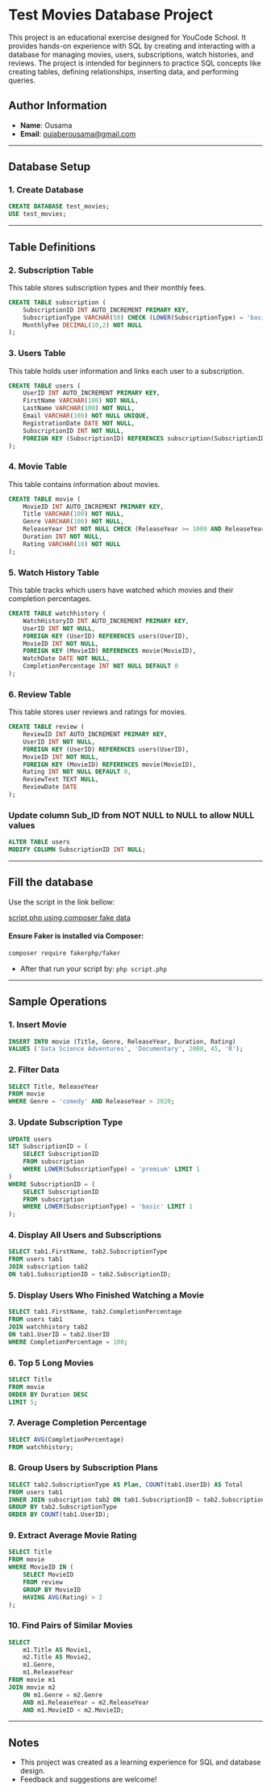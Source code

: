 # Test Movies Database Project

This project is an educational exercise designed for YouCode School. It provides hands-on experience with SQL by creating and interacting with a database for managing movies, users, subscriptions, watch histories, and reviews. The project is intended for beginners to practice SQL concepts like creating tables, defining relationships, inserting data, and performing queries.

## Author Information
- **Name**: Ousama
- **Email**: [oujaberousama@gmail.com](mailto:oujaberousama@gmail.com)

---

## Database Setup

### 1. Create Database
```sql
CREATE DATABASE test_movies;
USE test_movies;
```

---

## Table Definitions

### 2. Subscription Table
This table stores subscription types and their monthly fees.
```sql
CREATE TABLE subscription (
    SubscriptionID INT AUTO_INCREMENT PRIMARY KEY,
    SubscriptionType VARCHAR(50) CHECK (LOWER(SubscriptionType) = 'basic' OR LOWER(SubscriptionType) = 'premium'),
    MonthlyFee DECIMAL(10,2) NOT NULL
);
```

### 3. Users Table
This table holds user information and links each user to a subscription.
```sql
CREATE TABLE users (
    UserID INT AUTO_INCREMENT PRIMARY KEY,
    FirstName VARCHAR(100) NOT NULL,
    LastName VARCHAR(100) NOT NULL,
    Email VARCHAR(100) NOT NULL UNIQUE,
    RegistrationDate DATE NOT NULL,
    SubscriptionID INT NOT NULL,
    FOREIGN KEY (SubscriptionID) REFERENCES subscription(SubscriptionID)
);
```

### 4. Movie Table
This table contains information about movies.
```sql
CREATE TABLE movie (
    MovieID INT AUTO_INCREMENT PRIMARY KEY,
    Title VARCHAR(100) NOT NULL,
    Genre VARCHAR(100) NOT NULL,
    ReleaseYear INT NOT NULL CHECK (ReleaseYear >= 1000 AND ReleaseYear <= 3000),
    Duration INT NOT NULL,
    Rating VARCHAR(10) NOT NULL
);
```

### 5. Watch History Table
This table tracks which users have watched which movies and their completion percentages.
```sql
CREATE TABLE watchhistory (
    WatchHistoryID INT AUTO_INCREMENT PRIMARY KEY,
    UserID INT NOT NULL,
    FOREIGN KEY (UserID) REFERENCES users(UserID),
    MovieID INT NOT NULL,
    FOREIGN KEY (MovieID) REFERENCES movie(MovieID),
    WatchDate DATE NOT NULL,
    CompletionPercentage INT NOT NULL DEFAULT 0
);
```

### 6. Review Table
This table stores user reviews and ratings for movies.
```sql
CREATE TABLE review (
    ReviewID INT AUTO_INCREMENT PRIMARY KEY,
    UserID INT NOT NULL,
    FOREIGN KEY (UserID) REFERENCES users(UserID),
    MovieID INT NOT NULL,
    FOREIGN KEY (MovieID) REFERENCES movie(MovieID),
    Rating INT NOT NULL DEFAULT 0,
    ReviewText TEXT NULL,
    ReviewDate DATE
);
```

### Update column Sub_ID from NOT NULL to NULL to allow NULL values
```sql
ALTER TABLE users
MODIFY COLUMN SubscriptionID INT NULL;
```

---

## Fill the database

Use the script in the link bellow:

[script php using composer fake data](https://file.io/dP0CZFoNRxRi)

#### Ensure Faker is installed via Composer:
```bash
composer require fakerphp/faker
```

- After that run your script by: `php script.php`
---

## Sample Operations

### 1. Insert Movie
```sql
INSERT INTO movie (Title, Genre, ReleaseYear, Duration, Rating)
VALUES ('Data Science Adventures', 'Documentary', 2000, 45, 'R');
```

### 2. Filter Data
```sql
SELECT Title, ReleaseYear 
FROM movie 
WHERE Genre = 'comedy' AND ReleaseYear > 2020;
```

### 3. Update Subscription Type
```sql
UPDATE users
SET SubscriptionID = (
    SELECT SubscriptionID
    FROM subscription
    WHERE LOWER(SubscriptionType) = 'premium' LIMIT 1
)
WHERE SubscriptionID = (
    SELECT SubscriptionID
    FROM subscription
    WHERE LOWER(SubscriptionType) = 'basic' LIMIT 1
);
```

### 4. Display All Users and Subscriptions
```sql
SELECT tab1.FirstName, tab2.SubscriptionType
FROM users tab1
JOIN subscription tab2
ON tab1.SubscriptionID = tab2.SubscriptionID;
```

### 5. Display Users Who Finished Watching a Movie
```sql
SELECT tab1.FirstName, tab2.CompletionPercentage
FROM users tab1
JOIN watchhistory tab2
ON tab1.UserID = tab2.UserID
WHERE CompletionPercentage = 100;
```

### 6. Top 5 Long Movies
```sql
SELECT Title 
FROM movie
ORDER BY Duration DESC
LIMIT 5;
```

### 7. Average Completion Percentage
```sql
SELECT AVG(CompletionPercentage) 
FROM watchhistory;
```

### 8. Group Users by Subscription Plans
```sql
SELECT tab2.SubscriptionType AS Plan, COUNT(tab1.UserID) AS Total
FROM users tab1
INNER JOIN subscription tab2 ON tab1.SubscriptionID = tab2.SubscriptionID
GROUP BY tab2.SubscriptionType
ORDER BY COUNT(tab1.UserID);
```

### 9. Extract Average Movie Rating
```sql
SELECT Title
FROM movie
WHERE MovieID IN (
    SELECT MovieID
    FROM review
    GROUP BY MovieID
    HAVING AVG(Rating) > 2
);
```

### 10. Find Pairs of Similar Movies
```sql
SELECT
    m1.Title AS Movie1,
    m2.Title AS Movie2,
    m1.Genre,
    m1.ReleaseYear
FROM movie m1
JOIN movie m2
    ON m1.Genre = m2.Genre
    AND m1.ReleaseYear = m2.ReleaseYear
    AND m1.MovieID < m2.MovieID;
```

---

## Notes
- This project was created as a learning experience for SQL and database design.
- Feedback and suggestions are welcome!